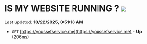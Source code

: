 # IS MY WEBSITE RUNNING ? [![](https://img.shields.io/static/v1?label=Sponsor&message=%E2%9D%A4&logo=GitHub&color=%23fe8e86)](https://github.com/sponsors/Youssef-Lehmam)

Last updated: **10/22/2025, 3:51:18 AM**

- `GET` [https://youssefservice.me](https://youssefservice.me) - **Up** (206ms)
